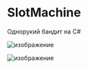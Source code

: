 # SlotMachine
Однорукий бандит на C#

![изображение](https://user-images.githubusercontent.com/35576482/140168818-6ae24f5f-f30a-4fe3-8cd7-d44bae9f996a.png)

![изображение](https://user-images.githubusercontent.com/35576482/140168844-e27065da-902a-488c-9a00-f2a4148a698f.png)
